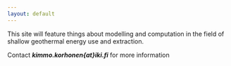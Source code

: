 ```yaml
---
layout: default
---
```

This site will feature things about modelling and computation in the field of shallow geothermal energy use and extraction.

Contact ***kimmo.korhonen{at}iki.fi*** for more information
